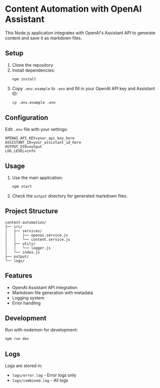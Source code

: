 # Content Automation with OpenAI Assistant

This Node.js application integrates with OpenAI's Assistant API to generate content and save it as markdown files.

## Setup

1. Clone the repository
2. Install dependencies:
   ```bash
   npm install
   ```
3. Copy `.env.example` to `.env` and fill in your OpenAI API key and Assistant ID:
   ```bash
   cp .env.example .env
   ```

## Configuration

Edit `.env` file with your settings:

```env
OPENAI_API_KEY=your_api_key_here
ASSISTANT_ID=your_assistant_id_here
OUTPUT_DIR=output
LOG_LEVEL=info
```

## Usage

1. Use the main application:
   ```bash
   npm start
   ```

3. Check the `output` directory for generated markdown files.

## Project Structure

```
content-automation/
├── src/
│   ├── services/
│   │   ├── openai.service.js
│   │   └── content.service.js
│   ├── utils/
│   │   └── logger.js
│   └── index.js
├── output/
└── logs/
```

## Features

- OpenAI Assistant API integration
- Markdown file generation with metadata
- Logging system
- Error handling

## Development

Run with nodemon for development:
```bash
npm run dev
```

## Logs

Logs are stored in:
- `logs/error.log` - Error logs only
- `logs/combined.log` - All logs 